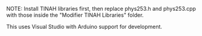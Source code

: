 NOTE: Install TINAH libraries first, then replace phys253.h and phys253.cpp with those inside the "Modifier TINAH Libraries" folder. 

This uses Visual Studio with Arduino support for development.